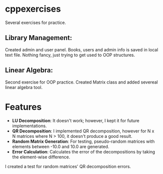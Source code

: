 # cppexercises
Several exercises for practice. 
## Library Management: 
Created admin and user panel. Books, users and admin info is saved in local text file. Nothing fancy, just trying to get used to OOP structures.

## Linear Algebra: 
Second exercise for OOP practice. Created Matrix class and added severeal linear algebra tool.

# Features
- **LU Decomposition**: It doesn't work; however, I kept it for future implementations.
- **QR Decomposition**: I implemented QR decomposition, however for N x N matrices where N > 100, it doesn't produce a good result.
- **Random Matrix Generation**: For testing, pseudo-random matrices with elements between -10.0 and 10.0 are generated.
- **Error Calculation**: Calculates the error of the decompositions by taking the element-wise difference.

I created a test for random matrices' QR decomposition errors. 
